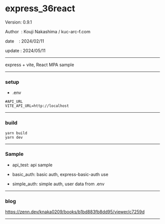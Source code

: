 ﻿# express_36react

 Version: 0.9.1

 Author  : Kouji Nakashima / kuc-arc-f.com

 date    : 2024/02/11

 update : 2024/05/11   

***

express + vite, React MPA sample

***
### setup

* .env
```
#API_URL
VITE_API_URL=http://localhost
```

***
### build

```
yarn build
yarn dev
```


***
### Sample

* api_test: api sample

* basic_auth: basic auth,  express-basic-auth use

* simple_auth: simple auth, user data from .env 

***
### blog

https://zenn.dev/knaka0209/books/b1bd883fb8dd95/viewer/c7259d

***

